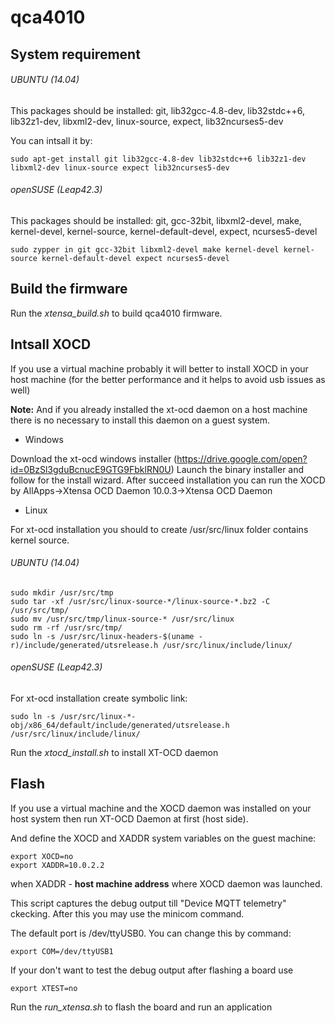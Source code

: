 # qca4010

## System requirement
###### UBUNTU (14.04)

This packages should be installed:
git, lib32gcc-4.8-dev, lib32stdc++6, lib32z1-dev, libxml2-dev, linux-source, expect, lib32ncurses5-dev


You can intsall it by:

```
sudo apt-get install git lib32gcc-4.8-dev lib32stdc++6 lib32z1-dev libxml2-dev linux-source expect lib32ncurses5-dev
```

###### openSUSE (Leap42.3)

This packages should be installed:
git, gcc-32bit, libxml2-devel, make, kernel-devel, kernel-source, kernel-default-devel, expect, ncurses5-devel

```
sudo zypper in git gcc-32bit libxml2-devel make kernel-devel kernel-source kernel-default-devel expect ncurses5-devel
```

## Build the firmware

Run the *xtensa_build.sh* to build qca4010 firmware.


## Intsall XOCD

If you use a virtual machine probably it will better to install XOCD in your host machine (for the better performance and it helps to avoid usb issues as well)

**Note:** And if you already installed the xt-ocd daemon on a host machine there is no necessary to install this daemon on a guest system.

- Windows

Download the xt-ocd windows installer (https://drive.google.com/open?id=0BzSl3gduBcnucE9GTG9FbklRN0U)
Launch the binary installer and follow for the install wizard.
After succeed installation you can run the XOCD by AllApps->Xtensa OCD Daemon 10.0.3->Xtensa OCD Daemon

- Linux

For xt-ocd installation you should to create /usr/src/linux folder contains kernel source.

###### UBUNTU (14.04)

```
sudo mkdir /usr/src/tmp
sudo tar -xf /usr/src/linux-source-*/linux-source-*.bz2 -C /usr/src/tmp/
sudo mv /usr/src/tmp/linux-source-* /usr/src/linux
sudo rm -rf /usr/src/tmp/
sudo ln -s /usr/src/linux-headers-$(uname -r)/include/generated/utsrelease.h /usr/src/linux/include/linux/
```

###### openSUSE (Leap42.3)

For xt-ocd installation create symbolic link:

```
sudo ln -s /usr/src/linux-*-obj/x86_64/default/include/generated/utsrelease.h /usr/src/linux/include/linux/
```

Run the *xtocd_install.sh* to install XT-OCD daemon

## Flash

If you use a virtual machine and the XOCD daemon was installed on your host system then run XT-OCD Daemon at first (host side).

And define the XOCD and XADDR system variables on the guest machine:

```
export XOCD=no
export XADDR=10.0.2.2
```

when XADDR - **host machine address** where XOCD daemon was launched.

This script captures the debug output till "Device MQTT telemetry" ckecking. After this you may use the minicom command.

The default port is /dev/ttyUSB0. You can change this by command: 
```
export COM=/dev/ttyUSB1
```

If your don't want to test the debug output after flashing a board use
```
export XTEST=no
```

Run the *run_xtensa.sh* to flash the board and run an application
